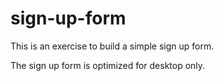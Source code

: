 # sign-up-form

This is an exercise to build a simple sign up form.

The sign up form is optimized for desktop only.

